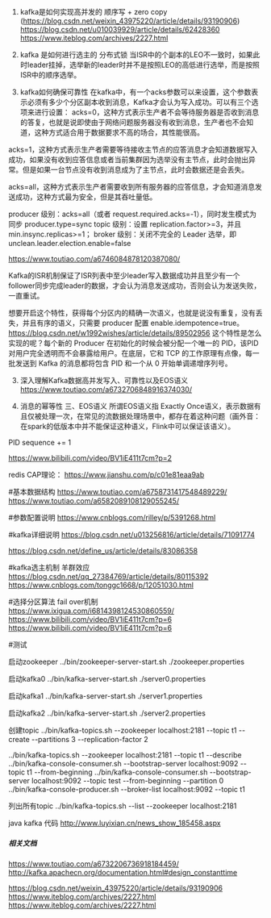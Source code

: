 1. kafka是如何实现高并发的
顺序写 + zero copy
(https://blog.csdn.net/weixin_43975220/article/details/93190906)
https://blog.csdn.net/u010039929/article/details/62428360
https://www.iteblog.com/archives/2227.html

2. kafka 是如何进行选主的
   分布式锁
   当ISR中的个副本的LEO不一致时，如果此时leader挂掉，选举新的leader时并不是按照LEO的高低进行选举，而是按照ISR中的顺序选举。


3. kafka如何确保可靠性
在kafka中，有一个acks参数可以来设置，这个参数表示必须有多少个分区副本收到消息，Kafka才会认为写入成功。可以有三个选项来进行设置：
acks=0，这种方式表示生产者不会等待服务器是否收到消息的答复，也就是说即使由于网络问题服务器没有收到消息，生产者也不会知道，这种方式适合用于数据要求不高的场合，其性能很高。

acks=1，这种方式表示生产者需要等待接收主节点的应答消息才会知道数据写入成功，如果没有收到应答信息或者当前集群因为选举没有主节点，此时会抛出异常。但是如果一台节点没有收到消息成为了主节点，此时会数据还是会丢失。

acks=all，这种方式表示生产者需要收到所有服务器的应答信息，才会知道消息发送成功，这种方式最为安全，但是其吞吐量低。

producer 级别：acks=all（或者 request.required.acks=-1），同时发生模式为同步 producer.type=sync
topic 级别：设置 replication.factor>=3，并且 min.insync.replicas>=1；
broker 级别：关闭不完全的 Leader 选举，即 unclean.leader.election.enable=false

https://www.toutiao.com/a6746084878120387080/


Kafka的ISR机制保证了ISR列表中至少leader写入数据成功并且至少有一个follower同步完成leader的数据，才会认为消息发送成功，否则会认为发送失败，一直重试。


想要开启这个特性，获得每个分区内的精确一次语义，也就是说没有重复，没有丢失，并且有序的语义，只需要 producer 配置 enable.idempotence=true。
https://blog.csdn.net/w1992wishes/article/details/89502956
这个特性是怎么实现的呢？每个新的 Producer 在初始化的时候会被分配一个唯一的 PID，该PID对用户完全透明而不会暴露给用户。在底层，它和 TCP 的工作原理有点像，每一批发送到 Kafka 的消息都将包含 PID 和一个从 0 开始单调递增序列号。



3. 深入理解Kafka数据高并发写入、可靠性以及EOS语义
https://www.toutiao.com/a6732706848916374030/


4. 消息的幂等性
三、EOS语义
所谓EOS语义指 Exactly Once语义，表示数据有且仅被处理一次，在常见的流数据处理场景中，都存在着这种问题（画外音：在spark的低版本中并不能保证这种语义，Flink中可以保证该语义）。

PID
sequence += 1


https://www.bilibili.com/video/BV1iE411t7cm?p=2

redis CAP理论： 
https://www.jianshu.com/p/c01e81eaa9ab


#基本数据结构
https://www.toutiao.com/a6758731417548489229/
https://www.toutiao.com/a6582089108129055245/



#参数配置说明
https://www.cnblogs.com/rilley/p/5391268.html

#kafka详细说明
https://blog.csdn.net/u013256816/article/details/71091774

https://blog.csdn.net/define_us/article/details/83086358




#kafka选主机制
羊群效应
https://blog.csdn.net/qq_27384769/article/details/80115392
https://www.cnblogs.com/tonggc1668/p/12051030.html

#选择分区算法 fail over机制
https://www.ixigua.com/i6814398124530860559/
https://www.bilibili.com/video/BV1iE411t7cm?p=6
https://www.bilibili.com/video/BV1iE411t7cm?p=6



#测试

启动zookeeper
../bin/zookeeper-server-start.sh ./zookeeper.properties 

启动kafka0
../bin/kafka-server-start.sh ./server0.properties 

启动kafka1
../bin/kafka-server-start.sh ./server1.properties 

启动kafka2
../bin/kafka-server-start.sh ./server2.properties 


创建topic
../bin/kafka-topics.sh --zookeeper localhost:2181 --topic t1 --create --partitions 3 --replication-factor 2

../bin/kafka-topics.sh --zookeeper localhost:2181 --topic t1 --describe
../bin/kafka-console-consumer.sh --bootstrap-server localhost:9092 --topic t1 --from-beginning
../bin/kafka-console-consumer.sh --bootstrap-server localhost:9092 --topic test --from-beginning --partition 0
../bin/kafka-console-producer.sh --broker-list localhost:9092 --topic t1

列出所有topic
../bin/kafka-topics.sh --list --zookeeper localhost:2181

java kafka 代码
http://www.luyixian.cn/news_show_185458.aspx





##### 相关文档
https://www.toutiao.com/a6732206736918184459/
http://kafka.apachecn.org/documentation.html#design_constanttime

https://blog.csdn.net/weixin_43975220/article/details/93190906
https://www.iteblog.com/archives/2227.html
https://www.iteblog.com/archives/2227.html
